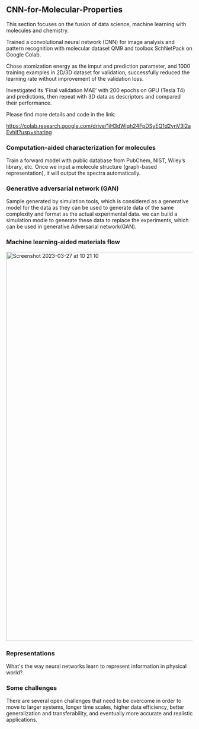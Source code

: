 ## CNN-for-Molecular-Properties

This section focuses on the fusion of data science, machine learning with molecules and chemistry.

Trained a convolutional neural network (CNN) for image analysis and pattern recognition with molecular dataset QM9 and toolbox SchNetPack on Google Colab.

Chose atomization energy as the imput and prediction parameter, and 1000 training examples in 2D/3D dataset for validation, successfully reduced the learning rate without improvement of the validation loss. 

Investigated its ‘Final validation MAE’ with 200 epochs on GPU (Tesla T4) and predictions, then repeat with 3D data as descriptors and compared their performance.

Please find more details and code in the link:

https://colab.research.google.com/drive/1jH3dWjqh24FpDSyEQ1d2ynV3I2aEvhif?usp=sharing

### Computation-aided characterization for molecules

Train a forward model with public database from PubChem, NIST, Wiley’s library, etc. Once we input a molecule structure (graph-based representation), it will output the spectra automatically.


### Generative adversarial network (GAN)

Sample generated by simulation tools, which is considered as a generative model for the data as they can be used to generate data of the same complexity and format as the actual experimental data. we can build a simulation modle to generate these data to replace the experiments, which can be used in generative Adversarial network(GAN).


### Machine learning-aided materials flow

<img width="1048" alt="Screenshot 2023-03-27 at 10 21 10" src="https://user-images.githubusercontent.com/98719524/230827741-3d6a560a-2a70-4216-8efd-59356d3d736b.png">

### Representations

What's the way neural networks learn to represent information in physical world?

### Some challenges

There are several open challenges that need to be overcome in order to move to larger systems, longer time scales, higher data efficiency, better generalization and transferability, and eventually more accurate and realistic applications.


